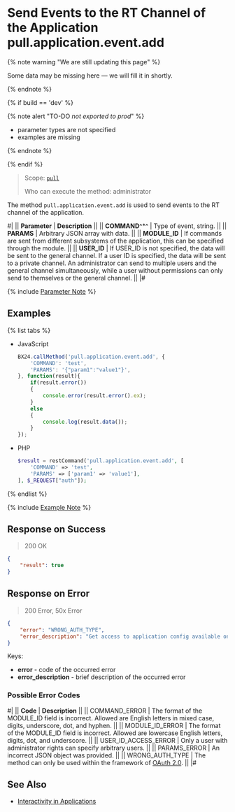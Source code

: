 # Send Events to the RT Channel of the Application pull.application.event.add

{% note warning "We are still updating this page" %}

Some data may be missing here — we will fill it in shortly.

{% endnote %}

{% if build == 'dev' %}

{% note alert "TO-DO _not exported to prod_" %}

- parameter types are not specified
- examples are missing

{% endnote %}

{% endif %}

> Scope: [`pull`](../../scopes/permissions.md)
>
> Who can execute the method: administrator

The method `pull.application.event.add` is used to send events to the RT channel of the application.

#|
|| **Parameter** | **Description** ||
|| **COMMAND**^*^ | Type of event, string. ||
|| **PARAMS** | Arbitrary JSON array with data. ||
|| **MODULE_ID** | If commands are sent from different subsystems of the application, this can be specified through the module. ||
|| **USER_ID** | If USER_ID is not specified, the data will be sent to the general channel. If a user ID is specified, the data will be sent to a private channel. An administrator can send to multiple users and the general channel simultaneously, while a user without permissions can only send to themselves or the general channel. ||
|#

{% include [Parameter Note](../../../_includes/required.md) %}

## Examples

{% list tabs %}

- JavaScript
  
    ```js
    BX24.callMethod('pull.application.event.add', {
        'COMMAND': 'test',
        'PARAMS': '{"param1":"value1"}',
    }, function(result){
        if(result.error())
        {
            console.error(result.error().ex);
        }
        else
        {
            console.log(result.data());
        }
    });
    ```

- PHP

    ```php
    $result = restCommand('pull.application.event.add', [
        'COMMAND' => 'test',
        'PARAMS' => ['param1' => 'value1'],
    ], $_REQUEST["auth"]);
    ```

{% endlist %}

{% include [Example Note](../../../_includes/examples.md) %}

## Response on Success

> 200 OK

```json
{
    "result": true
}
```

## Response on Error

> 200 Error, 50x Error

```json
{
    "error": "WRONG_AUTH_TYPE",
    "error_description": "Get access to application config available only for application authorization."
}
```
Keys:

- **error** - code of the occurred error
- **error_description** - brief description of the occurred error
  
### Possible Error Codes

#|
|| **Code** | **Description** ||
|| COMMAND_ERROR        | The format of the MODULE_ID field is incorrect. Allowed are English letters in mixed case, digits, underscore, dot, and hyphen. ||
|| MODULE_ID_ERROR     | The format of the MODULE_ID field is incorrect. Allowed are lowercase English letters, digits, dot, and underscore. ||
|| USER_ID_ACCESS_ERROR | Only a user with administrator rights can specify arbitrary users. ||
|| PARAMS_ERROR         | An incorrect JSON object was provided. ||
|| WRONG_AUTH_TYPE     | The method can only be used within the framework of [OAuth 2.0](https://training.bitrix24.com/support/training/course/index.php?COURSE_ID=169&LESSON_ID=20110&LESSON_PATH=13643.20052.20096.20110). ||
|#

## See Also

- [Interactivity in Applications](https://training.bitrix24.com/support/training/course/index.php?COURSE_ID=169&CHAPTER_ID=020088&LESSON_PATH=13643.20052.20088)